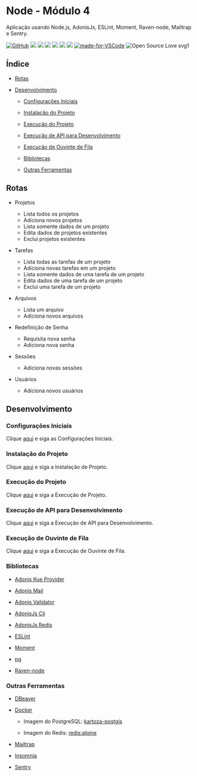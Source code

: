 # Node - Módulo 4

Aplicação usando Node.js, AdonisJs, ESLint, Moment, Raven-node, Mailtrap e Sentry.

[![GitHub](https://img.shields.io/github/license/mashape/apistatus.svg)](https://github.com/osvaldokalvaitir/node-modulo4/blob/master/LICENSE)
![](https://img.shields.io/github/package-json/v/osvaldokalvaitir/node-modulo4.svg)
![](https://img.shields.io/github/last-commit/osvaldokalvaitir/node-modulo4.svg?color=red)
![](https://img.shields.io/github/languages/top/osvaldokalvaitir/node-modulo4.svg?color=yellow)
![](https://img.shields.io/github/languages/count/osvaldokalvaitir/node-modulo4.svg?color=lightgrey)
![](https://img.shields.io/github/languages/code-size/osvaldokalvaitir/node-modulo4.svg)
![](https://img.shields.io/github/repo-size/osvaldokalvaitir/node-modulo4.svg?color=blueviolet)
[![made-for-VSCode](https://img.shields.io/badge/Made%20for-VSCode-1f425f.svg)](https://code.visualstudio.com/)
![Open Source Love svg1](https://badges.frapsoft.com/os/v1/open-source.svg?v=103)

## Índice

- [Rotas](#rotas)

- [Desenvolvimento](#desenvolvimento)

  - [Configurações Iniciais](#configurações-iniciais)

  - [Instalação do Projeto](#instalação-do-projeto)

  - [Execução do Projeto](#execução-do-projeto)

  - [Execução de API para Desenvolvimento](#execução-de-api-para-desenvolvimento)

  - [Execução de Ouvinte de Fila](#execução-de-ouvinte-de-fila)

  - [Bibliotecas](#bibliotecas)

  - [Outras Ferramentas](#outras-ferramentas)

## Rotas

- Projetos

  - Lista todos os projetos
  - Adiciona novos projetos
  - Lista somente dados de um projeto
  - Edita dados de projetos existentes
  - Exclui projetos existentes

- Tarefas

  - Lista todas as tarefas de um projeto
  - Adiciona novas tarefas em um projeto
  - Lista somente dados de uma tarefa de um projeto
  - Edita dados de uma tarefa de um projeto
  - Exclui uma tarefa de um projeto

- Arquivos

  - Lista um arquivo
  - Adiciona novos arquivos

- Redefinição de Senha

  - Requisita nova senha
  - Adiciona nova senha

- Sessões

  - Adiciona novas sessões

- Usuários

  - Adiciona novos usuários

## Desenvolvimento

### Configurações Iniciais

Clique [aqui](https://github.com/osvaldokalvaitir/projects-settings/blob/master/README.md) e siga as Configurações Iniciais.

### Instalação do Projeto

Clique [aqui](https://github.com/osvaldokalvaitir/projects-settings/blob/master/nodejs/nodejs.md) e siga a Instalação de Projeto.

### Execução do Projeto

Clique [aqui](https://github.com/osvaldokalvaitir/projects-settings/blob/master/nodejs/nodejs.md) e siga a Execução de Projeto.

### Execução de API para Desenvolvimento

Clique [aqui](https://github.com/osvaldokalvaitir/projects-settings/blob/master/nodejs/libs/@adonisjs-cli.md) e siga a Execução de API para Desenvolvimento.

### Execução de Ouvinte de Fila

Clique [aqui](https://github.com/osvaldokalvaitir/projects-settings/blob/master/nodejs/libs/@adonisjs-cli.md) e siga a Execução de Ouvinte de Fila.

### Bibliotecas

- [Adonis Kue Provider](https://github.com/osvaldokalvaitir/projects-settings/blob/master/nodejs/libs/adonis-kue.md)

- [Adonis Mail](https://github.com/osvaldokalvaitir/projects-settings/blob/master/nodejs/libs/@adonisjs-mail.md)

- [Adonis Validator](https://github.com/osvaldokalvaitir/projects-settings/blob/master/nodejs/libs/@adonisjs-validator.md)

- [AdonisJs Cli](https://github.com/osvaldokalvaitir/projects-settings/blob/master/nodejs/libs/@adonisjs-cli.md)

- [AdonisJs Redis](https://github.com/osvaldokalvaitir/projects-settings/blob/master/nodejs/libs/@adonisjs-redis.md)

- [ESLint](https://github.com/osvaldokalvaitir/projects-settings/blob/master/nodejs/libs/eslint.md)

- [Moment](https://github.com/osvaldokalvaitir/projects-settings/blob/master/nodejs/libs/moment.md)

- [pg](https://github.com/osvaldokalvaitir/projects-settings/blob/master/nodejs/libs/pg.md)

- [Raven-node](https://github.com/osvaldokalvaitir/projects-settings/blob/master/nodejs/libs/raven.md)

### Outras Ferramentas

- [DBeaver](https://github.com/osvaldokalvaitir/projects-settings/blob/master/database/dbeaver.md)

- [Docker](https://github.com/osvaldokalvaitir/projects-settings/blob/master/virtualization/docker/docker.md)

  - Imagem do PostgreSQL: [kartoza-postgis](https://github.com/osvaldokalvaitir/projects-settings/blob/master/virtualization/docker/images/kartoza-postgis.md)

  - Imagem do Redis: [redis:alpine](https://github.com/osvaldokalvaitir/projects-settings/blob/master/virtualization/docker/images/redis-alpine.md)

- [Mailtrap](https://github.com/osvaldokalvaitir/projects-settings/blob/master/email/mailtrap.md)

- [Insomnia](https://github.com/osvaldokalvaitir/projects-settings/blob/master/api/insomnia.md)

- [Sentry](https://github.com/osvaldokalvaitir/projects-settings/blob/master/error/sentry.md)
